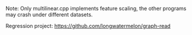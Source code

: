 Note: Only multilinear.cpp implements feature scaling, the other programs may crash under different datasets.

Regression project: https://github.com/longwatermelon/graph-read
